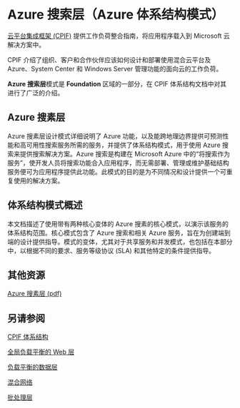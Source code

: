 <properties 
   pageTitle="Azure 搜索层（Azure 体系结构模式）" 
   description="Azure 搜素层模式是 Foundation 区域的一部分，在 CPIF 体系结构文档中对其进行了广泛的介绍。" 
   services="" 
   documentationCenter="" 
   authors="arynes" 
   manager="fredhar" 
   editor=""/>

<tags
   ms.service="cloud-services"
   ms.date="03/25/2015"
   wa.date="10/3/2015"/>

# Azure 搜索层（Azure 体系结构模式）

[云平台集成框架 (CPIF)](/documentation/articles/azure-architectures-cpif-overview) 提供工作负荷整合指南，将应用程序载入到 Microsoft 云解决方案中。

CPIF 介绍了组织、客户和合作伙伴应该如何设计和部署使用混合云平台及 Azure、System Center 和 Windows Server 管理功能的面向云的工作负荷。

**Azure 搜索层**模式是 **Foundation** 区域的一部分，在 CPIF 体系结构文档中对其进行了广泛的介绍。

##  Azure 搜素层

Azure 搜素层设计模式详细说明了 Azure 功能，以及能跨地理边界提供可预测性能和高可用性搜索服务所需的服务，并提供了体系结构模式，用于使用 Azure 搜索来提供搜索解决方案。Azure 搜索是构建在 Microsoft Azure 中的“将搜索作为服务”，使开发人员将搜索功能合入应用程序，而无需部署、管理或维护基础结构服务便可为应用程序提供此功能。此模式的目的是为不同情况和设计提供一个可重复使用的解决方案。

## 体系结构模式概述 

本文档描述了使用带有两种核心变体的 Azure 搜素的核心模式，以演示该服务的体系结构范围。核心模式包含了 Azure 搜索和相关 Azure 服务，旨在为创建端到端的设计提供指导。模式的变体，尤其对于共享服务和并发模式，也包括在本部分中，以根据不同的要求、服务等级协议 (SLA) 和其他特定的条件提供指导。

##  其他资源
[Azure 搜素层 (pdf)](https://gallery.technet.microsoft.com/Cloud-Platform-Integration-e581d65d)

## 另请参阅
[CPIF 体系结构](https://gallery.technet.microsoft.com/Cloud-Platform-Integration-bd1e434a)

[全局负载平衡的 Web 层](https://gallery.technet.microsoft.com/Cloud-Platform-Integration-2c3c663a)

[负载平衡的数据层](https://gallery.technet.microsoft.com/Cloud-Platform-Integration-dfb09e41)

[混合网络](https://gallery.technet.microsoft.com/Cloud-Platform-Integration-5e401f38)

[批处理层](https://gallery.technet.microsoft.com/Cloud-Platform-Integration-0bc3f8b1)

<!---HONumber=71-->